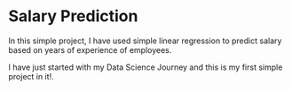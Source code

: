 # Salary Prediction 

In this simple project, I have used simple linear regression to predict salary based on years of experience of employees.

I have just started with my Data Science Journey and this is my first simple project in it!.





